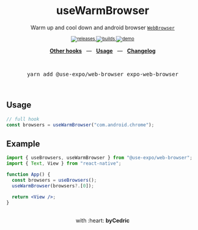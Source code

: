 <div align="center">
    <h1>useWarmBrowser</h1>
    <p>Warm up and cool down and android browser <a href="https://docs.expo.io/versions/latest/sdk/webbrowser/"><code>WebBrowser</code></a></p>
    <sup>
        <a href="https://github.com/bycedric/use-expo/releases">
            <img src="https://img.shields.io/github/release/byCedric/use-expo/all.svg?style=flat-square" alt="releases" />
        </a>
        <a href="https://github.com/bycedric/use-expo/actions">
            <img src="https://img.shields.io/github/workflow/status/byCedric/use-expo/Packages/master.svg?style=flat-square" alt="builds" />
        </a>
        <a href="https://exp.host/@bycedric/use-expo">
            <img src="https://img.shields.io/badge/demo-expo.io-lightgrey.svg?style=flat-square" alt="demo" />
        </a>
    </sup>
    <br />
    <p align="center">
        <a href="https://github.com/byCedric/use-expo#readme"><b>Other hooks</b></a>
        &nbsp;&nbsp;&mdash;&nbsp;&nbsp;
        <a href="https://github.com/byCedric/use-expo#usage"><b>Usage</b></a>
        &nbsp;&nbsp;&mdash;&nbsp;&nbsp;
        <a href="https://github.com/byCedric/use-expo/blob/master/CHANGELOG.md"><b>Changelog</b></a>
    </p>
    <br />
    <pre>yarn add @use-expo/web-browser expo-web-browser</pre>
    <br />
</div>

## Usage

```jsx
// full hook
const browsers = useWarmBrowser("com.android.chrome");
```

## Example

```jsx
import { useBrowsers, useWarmBrowser } from "@use-expo/web-browser";
import { Text, View } from "react-native";

function App() {
  const browsers = useBrowsers();
  useWarmBrowser(browsers?.[0]);

  return <View />;
}
```

<div align="center">
    <br />
    with :heart: <strong>byCedric</strong>
    <br />
</div>

